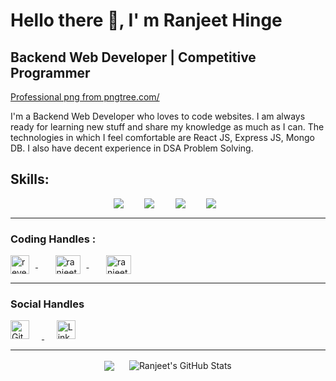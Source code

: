 # Hello there 👋, I' m Ranjeet  Hinge
## Backend Web Developer | Competitive Programmer 
<a href='https://pngtree.com/so/Professional'>Professional png from pngtree.com/</a>

I'm a Backend Web Developer who loves to code websites. I am always ready for learning new stuff and share my knowledge as much as I can.  The technologies in which I feel comfortable are React JS, Express JS, Mongo DB. I  also have decent experience in  DSA Problem Solving.

<h2>Skills:</h2>

<div style="display:flex; justify-content:center;">
  <img src="https://img.icons8.com/color/48/000000/react-native.png" style="margin-right: 10px;"> &nbsp;&nbsp;&nbsp;&nbsp;&nbsp;&nbsp;
  <img src="https://img.icons8.com/color/48/000000/nodejs.png" style="margin-right: 10px;"> &nbsp;&nbsp;&nbsp;&nbsp;&nbsp;&nbsp;
  <img src="https://img.icons8.com/color/48/000000/express.png" style="margin-right: 10px;"> &nbsp;&nbsp;&nbsp;&nbsp;&nbsp;&nbsp;
  <img src="https://img.icons8.com/color/48/000000/mongodb.png" style="margin-right: 10px;">
</div>

<hr> </hr>
<h3 align="left">Coding Handles :</h3>
<p align="left">
  <a href="https://www.codechef.com/users/revenge_ff" target="_blank">
   <img align="center" src="https://www.codechef.com/sites/all/themes/abessive/cc-logo.svg" alt="revenge_ff" height="30" width="30" style="margin-right: 10px;"/>
  </a> &nbsp;&nbsp;&nbsp;&nbsp;&nbsp;&nbsp;
  <a href="https://www.hackerrank.com/ranjeethingeoff1" target="_blank">
    <img align="center" src="https://raw.githubusercontent.com/rahuldkjain/github-profile-readme-generator/master/src/images/icons/Social/hackerrank.svg" alt="ranjeethingeoff1" height="30" width="40" style="margin-right: 10px;">
  </a>&nbsp;&nbsp;&nbsp;&nbsp;&nbsp;&nbsp;
  <a href="https://www.leetcode.com/ranjeethingeofficial" target="_blank">
    <img align="center" src="https://raw.githubusercontent.com/rahuldkjain/github-profile-readme-generator/master/src/images/icons/Social/leet-code.svg" alt="ranjeethingeofficial" height="30" width="40">
  </a>
</p>

<hr></hr>

<!-- <h3 align="left">Internships:</h3>
<p align="left">
  <a href="https://www.connectwise.com/" target="_blank" rel="noreferrer">
    <img src="https://i.imgur.com/PfjLH1p.png" alt="ConnectWise" height="30" style="margin-right: 10px;"/>
  </a>
  <a href="https://cimpress.com/" target="_blank" rel="noreferrer">
    <img src="https://i.imgur.com/e2nZnEs.png" alt="Cimpress" height="30" />
  </a>
</p>
<hr></hr> -->

<h3 align="left"> Social Handles </h3>

<a href="https://github.com/ranjeet-programmer" target="_blank" rel="noreferrer">
    <img src="https://github.githubassets.com/images/modules/logos_page/GitHub-Mark.png" alt="GitHub" height="30" style="margin-right: 20px;">
  </a>&nbsp;&nbsp;&nbsp;&nbsp;

<a href="https://www.linkedin.com/in/ranjeet-hinge-7884b019b/" target="_blank">
    <img src="https://www.freepnglogos.com/uploads/linkedin-blue-style-logo-png-0.png" alt="LinkedIn" height="30" />
  </a>

<hr>
<div align="center">
  <img align="center" src="https://github-readme-stats.vercel.app/api/top-langs/?username=ranjeet-programmer&layout=compact&theme=dark" />
  &nbsp;&nbsp;&nbsp;&nbsp;
  <img align="center" src="https://github-readme-stats.vercel.app/api?username=ranjeet-programmer&show_icons=true&line_height=27&count_private=true&theme=dark" alt="Ranjeet's GitHub Stats" />
</div>




